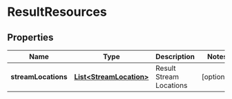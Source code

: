 
# ResultResources

## Properties
Name | Type | Description | Notes
------------ | ------------- | ------------- | -------------
**streamLocations** | [**List&lt;StreamLocation&gt;**](StreamLocation.md) | Result Stream Locations |  [optional]



